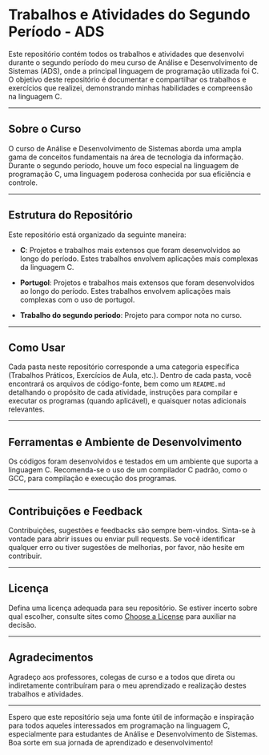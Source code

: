 # Trabalhos e Atividades do Segundo Período - ADS

Este repositório contém todos os trabalhos e atividades que desenvolvi durante o segundo período do meu curso de Análise e Desenvolvimento de Sistemas (ADS), onde a principal linguagem de programação utilizada foi C. O objetivo deste repositório é documentar e compartilhar os trabalhos e exercícios que realizei, demonstrando minhas habilidades e compreensão na linguagem C.

---

## Sobre o Curso

O curso de Análise e Desenvolvimento de Sistemas aborda uma ampla gama de conceitos fundamentais na área de tecnologia da informação. Durante o segundo período, houve um foco especial na linguagem de programação C, uma linguagem poderosa conhecida por sua eficiência e controle.

---

## Estrutura do Repositório

Este repositório está organizado da seguinte maneira:

- **C**: Projetos e trabalhos mais extensos que foram desenvolvidos ao longo do período. Estes trabalhos envolvem aplicações mais complexas da linguagem C.

- **Portugol**: Projetos e trabalhos mais extensos que foram desenvolvidos ao longo do período. Estes trabalhos envolvem aplicações mais complexas com o uso de portugol.

- **Trabalho do segundo periodo**: Projeto para compor nota no curso. 

---

## Como Usar

Cada pasta neste repositório corresponde a uma categoria específica (Trabalhos Práticos, Exercícios de Aula, etc.). Dentro de cada pasta, você encontrará os arquivos de código-fonte, bem como um `README.md` detalhando o propósito de cada atividade, instruções para compilar e executar os programas (quando aplicável), e quaisquer notas adicionais relevantes.

---

## Ferramentas e Ambiente de Desenvolvimento

Os códigos foram desenvolvidos e testados em um ambiente que suporta a linguagem C. Recomenda-se o uso de um compilador C padrão, como o GCC, para compilação e execução dos programas.

---

## Contribuições e Feedback

Contribuições, sugestões e feedbacks são sempre bem-vindos. Sinta-se à vontade para abrir issues ou enviar pull requests. Se você identificar qualquer erro ou tiver sugestões de melhorias, por favor, não hesite em contribuir.

---

## Licença

Defina uma licença adequada para seu repositório. Se estiver incerto sobre qual escolher, consulte sites como [Choose a License](https://choosealicense.com/) para auxiliar na decisão.

---

## Agradecimentos

Agradeço aos professores, colegas de curso e a todos que direta ou indiretamente contribuíram para o meu aprendizado e realização destes trabalhos e atividades.

---

Espero que este repositório seja uma fonte útil de informação e inspiração para todos aqueles interessados em programação na linguagem C, especialmente para estudantes de Análise e Desenvolvimento de Sistemas. Boa sorte em sua jornada de aprendizado e desenvolvimento!
